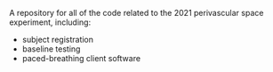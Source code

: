 A repository for all of the code related to the 2021 perivascular space experiment, including:
 - subject registration
 - baseline testing
 - paced-breathing client software
